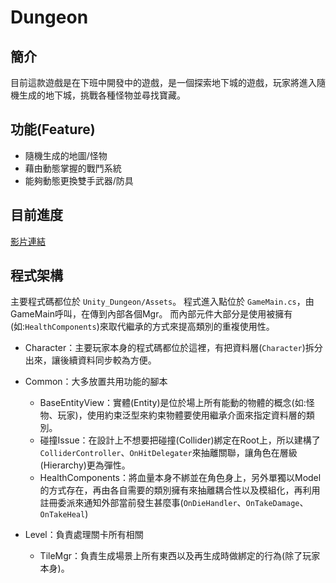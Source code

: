# Dungeon

## 簡介
目前這款遊戲是在下班中開發中的遊戲，是一個探索地下城的遊戲，玩家將進入隨機生成的地下城，挑戰各種怪物並尋找寶藏。


## 功能(Feature)
- 隨機生成的地圖/怪物
- 藉由動態掌握的戰鬥系統
- 能夠動態更換雙手武器/防具


## 目前進度

[影片連結](https://youtu.be/cWJmQqwcewQ)

## 程式架構
主要程式碼都位於 `Unity_Dungeon/Assets`。
程式進入點位於 `GameMain.cs`，由GameMain呼叫，在傳到內部各個Mgr。
而內部元件大部分是使用被擁有(如:`HealthComponents`)來取代繼承的方式來提高類別的重複使用性。

- Character：主要玩家本身的程式碼都位於這裡，有把資料層(`Character`)拆分出來，讓後續資料同步較為方便。

- Common：大多放置共用功能的腳本
  - BaseEntityView：實體(Entity)是位於場上所有能動的物體的概念(如:怪物、玩家)，使用約束泛型來約束物體要使用繼承介面來指定資料層的類別。
  - 碰撞Issue：在設計上不想要把碰撞(Collider)綁定在Root上，所以建構了`ColliderController`、`OnHitDelegater`來抽離關聯，讓角色在層級(Hierarchy)更為彈性。
  - HealthComponents：將血量本身不綁並在角色身上，另外單獨以Model的方式存在，再由各自需要的類別擁有來抽離耦合性以及模組化，再利用註冊委派來通知外部當前發生甚麼事(`OnDieHandler`、`OnTakeDamage`、`OnTakeHeal`)
  
- Level：負責處理關卡所有相關
  - TileMgr：負責生成場景上所有東西以及再生成時做綁定的行為(除了玩家本身)。

